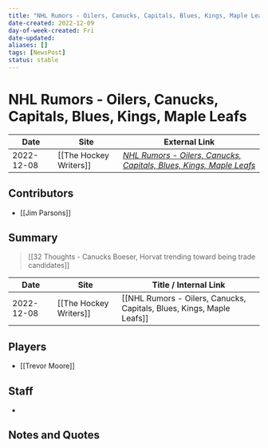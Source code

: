 ```yaml
---
title: "NHL Rumors - Oilers, Canucks, Capitals, Blues, Kings, Maple Leafs"
date-created: 2022-12-09
day-of-week-created: Fri
date-updated: 
aliases: []
tags: [NewsPost]
status: stable
---
```


# NHL Rumors - Oilers, Canucks, Capitals, Blues, Kings, Maple Leafs

| Date       | Site                   | External Link                                                                                                                   |
| ---------- | ---------------------- | ------------------------------------------------------------------------------------------------------------------------------- |
| 2022-12-08 | [[The Hockey Writers]] | [*NHL Rumors - Oilers, Canucks, Capitals, Blues, Kings, Maple Leafs*](https://thehockeywriters.com/nhl-rumors-december-8-2022/) |

## Contributors
- [[Jim Parsons]]

## Summary
> [[32 Thoughts - Canucks Boeser, Horvat trending toward being trade candidates]]

| Date       | Site                   | Title / Internal Link                                                 |
| ---------- | ---------------------- | --------------------------------------------------------------------- |
| 2022-12-08 | [[The Hockey Writers]] | [[NHL Rumors - Oilers, Canucks, Capitals, Blues, Kings, Maple Leafs]] |

## Players
- [[Trevor Moore]]

## Staff
- 

## Notes and Quotes
> 

